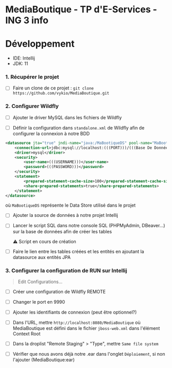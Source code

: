 # MediaBoutique - TP d'E-Services - ING 3 info

# Développement

- IDE: Intellij
- JDK: 11

### 1. Récupérer le projet

- [ ] Faire un clone de ce projet : `git clone https://github.com/vykio/MediaBoutique.git`

### 2. Configurer Wildfly

- [ ] Ajouter le driver MySQL dans les fichiers de Wildfly

- [ ] Définir la configuration dans `standalone.xml` de Wildfly afin de configurer la connexion à notre BDD

```xml
<datasource jta="true" jndi-name="java:/MaBootiqueDS" pool-name="MaBootiqueDS" enabled="true" use-java-context="true" use-ccm="true">
    <connection-url>jdbc:mysql://localhost:(((PORT)))/(((Base De Données)))</connection-url>
    <driver>mysql</driver>
    <security>
        <user-name>(((USERNAME)))</user-name>
        <password>(((PASSWORD)))</password>
    </security>
    <statement>
        <prepared-statement-cache-size>100</prepared-statement-cache-size>
        <share-prepared-statements>true</share-prepared-statements>
    </statement>
</datasource>
```
où `MaBootiqueDS` représente le Data Store utilisé dans le projet


- [ ] Ajouter la source de données à notre projet Intellij

- [ ] Lancer le script SQL dans notre console SQL (PHPMyAdmin, DBeaver...) sur la base de données afin de créer les tables

  ⚠️ Script en cours de création

- [ ] Faire le lien entre les tables créées et les entités en ajoutant la datasource aux entités JPA

### 3. Configurer la configuration de RUN sur Intellij

> Edit Configurations...

- [ ] Créer une configuration de Wildfly REMOTE

- [ ] Changer le port en 9990

- [ ] Ajouter les identifiants de connexion (peut être optionnel?)

- [ ] Dans l'URL, mettre `http://localhost:8080/MediaBoutique` où MediaBoutique est défini dans le fichier `jboss-web.xml` dans l'élément Context Root

- [ ] Dans la droplist "Remote Staging" > "Type", mettre `Same file system`

- [ ] Vérifier que nous avons déjà notre .ear dans l'onglet `Déploiement`, si non l'ajouter (MediaBoutique:ear)
